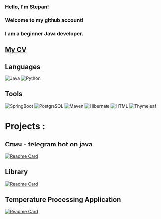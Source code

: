 ### Hello, I'm Stepan!
### Welcome to my github account!
### I am a beginner Java developer.

## [My CV](https://github.com/Salambalam/Salambalam/blob/main/CV%20%D0%A7%D0%B5%D0%BC%D0%B0%D0%BA%D0%B8%D0%BD%20%D0%A1%D1%82%D0%B5%D0%BF%D0%B0%D0%BD.pdf)

## Languages

![Java](https://img.shields.io/badge/Java-F09B24?style=for-the-badge&logo=java) 
![Python](https://img.shields.io/badge/Python-4B8BBE?style=for-the-badge&logo=pytho)

## Tools

![SpringBoot](https://img.shields.io/badge/Spring-black?style=for-the-badge&logo=spring)
![PostgreSQL](https://img.shields.io/badge/PostgreSQL-black?style=for-the-badge&logo=postgresql)
![Maven](https://img.shields.io/badge/Maven-black?style=for-the-badge&logo=apachemaven)
![Hibernate](https://img.shields.io/badge/Hibernate-black?style=for-the-badge&logo=hibernate)
![HTML](https://img.shields.io/badge/html-black?style=for-the-badge&logo=html5)
![Thymeleaf](https://img.shields.io/badge/thymeleaf-black?style=for-the-badge&logo=thymeleaf)

# Projects :

## Спич - telegram bot on java
[![Readme Card](https://github-readme-stats.vercel.app/api/pin/?username=Salambalam&repo=list-telegrambot-java)](https://github.com/Salambalam/list-telegrambot-java)

## Library
[![Readme Card](https://github-readme-stats.vercel.app/api/pin/?username=Salambalam&repo=library)](https://github.com/Salambalam/library)

## Temperature Processing Application
[![Readme Card](https://github-readme-stats.vercel.app/api/pin/?username=Salambalam&repo=Sensor-temperature-reader)](https://github.com/Salambalam/Sensor-temperature-reader)

[//]: # (https://img.shields.io/badge/<LABEL>-<MESSAGE>-<COLOR>)

[//]: # (?style=for-the-badge&logo=appveyor)
